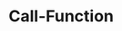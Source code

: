 # Call-Function
<html>
  <head>
    <script>

    </script>
  </head>
  <body>
    <input type="button" text="Click"/>
  </body>
</html>
